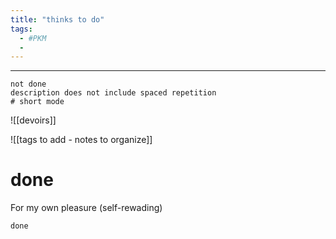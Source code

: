 ```yaml
---
title: "thinks to do"
tags: 
  - #PKM 
  -
---
```


----

```tasks
not done 
description does not include spaced repetition
# short mode
```



![[devoirs]]


![[tags to add - notes to organize]]


# done 
For my own pleasure (self-rewading)

```tasks
done
```

